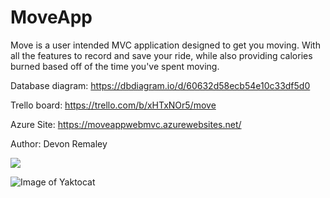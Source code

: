 # MoveApp
Move is a user intended MVC application designed to get you moving. With all the features to record and save your ride, while also providing calories burned based off of the time you've spent moving.

Database diagram: https://dbdiagram.io/d/60632d58ecb54e10c33df5d0

Trello board: https://trello.com/b/xHTxNOr5/move

Azure Site: https://moveappwebmvc.azurewebsites.net/

Author: Devon Remaley

<img src="./screenshot(89).png">

![Image of Yaktocat](https://octodex.github.com/images/yaktocat.png)
